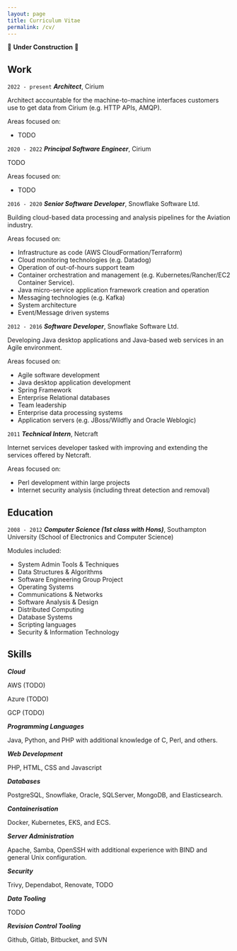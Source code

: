 ```yaml
---
layout: page
title: Curriculum Vitae
permalink: /cv/
---
```


:construction: **Under Construction** :construction:

## Work

`2022 - present`
___Architect___, Cirium

Architect accountable for the machine-to-machine interfaces customers use to get data from Cirium (e.g. HTTP APIs, AMQP).

Areas focused on:
- TODO

`2020 - 2022`
___Principal Software Engineer___, Cirium

TODO

Areas focused on:
- TODO

`2016 - 2020`
___Senior Software Developer___, Snowflake Software Ltd.

Building cloud-based data processing and analysis pipelines for the Aviation industry.

Areas focused on:
- Infrastructure as code (AWS CloudFormation/Terraform)
- Cloud monitoring technologies (e.g. Datadog)
- Operation of out-of-hours support team
- Container orchestration and management (e.g. Kubernetes/Rancher/EC2 Container Service).
- Java micro-service application framework creation and operation
- Messaging technologies (e.g. Kafka)
- System architecture
- Event/Message driven systems

`2012 - 2016`
___Software Developer___, Snowflake Software Ltd.

Developing Java desktop applications and Java-based web services in an Agile environment.

Areas focused on:
- Agile software development
- Java desktop application development
- Spring Framework
- Enterprise Relational databases
- Team leadership
- Enterprise data processing systems
- Application servers (e.g. JBoss/Wildfly and Oracle Weblogic)

`2011`
___Technical Intern___, Netcraft

Internet services developer tasked with improving and extending the services offered by Netcraft.

Areas focused on:
- Perl development within large projects
- Internet security analysis (including threat detection and removal)

## Education

`2008 - 2012`
___Computer Science (1st class with Hons)___, Southampton University (School of Electronics and Computer Science)

Modules included:
- System Admin Tools & Techniques
- Data Structures & Algorithms
- Software Engineering Group Project
- Operating Systems
- Communications & Networks
- Software Analysis & Design
- Distributed Computing
- Database Systems
- Scripting languages
- Security & Information Technology

## Skills

___Cloud___

AWS (TODO)

Azure (TODO)

GCP (TODO)

___Programming Languages___

Java, Python, and PHP with additional knowledge of C, Perl, and others.

___Web Development___

PHP, HTML, CSS and Javascript

___Databases___

PostgreSQL, Snowflake, Oracle, SQLServer, MongoDB, and Elasticsearch.

___Containerisation___

Docker, Kubernetes, EKS, and ECS.

___Server Administration___

Apache, Samba, OpenSSH with additional experience with BIND and general Unix configuration.

___Security___

Trivy, Dependabot, Renovate, TODO

___Data Tooling___

TODO

___Revision Control Tooling___

Github, Gitlab, Bitbucket, and SVN

